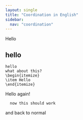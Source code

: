 ```yaml
---
layout: single
title: "Coordination in English"
sidebar:
  nav: "coordination"
---
```


Hello

## hello

    hello
    what about this?
    \begin{itemize}
    \item Hello
    \end{itemize}

Hello again!

      now this should work

and back to normal